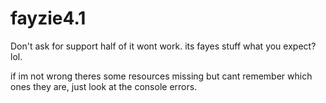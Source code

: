 # fayzie4.1

Don't ask for support half of it wont work. its fayes stuff what you expect? lol.

if im not wrong theres some resources missing but cant remember which ones they are, just look at the console errors.
